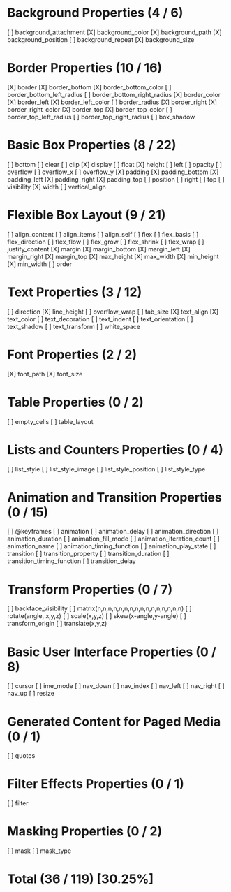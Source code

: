 # Background Properties (4 / 6)

[ ] background_attachment
[X] background_color
[X] background_path
[X] background_position
[ ] background_repeat
[X] background_size

# Border Properties (10 / 16)

[X] border
[X] border_bottom
[X] border_bottom_color
[ ] border_bottom_left_radius
[ ] border_bottom_right_radius
[X] border_color
[X] border_left
[X] border_left_color
[ ] border_radius
[X] border_right
[X] border_right_color
[X] border_top
[X] border_top_color
[ ] border_top_left_radius
[ ] border_top_right_radius
[ ] box_shadow

# Basic Box Properties (8 / 22)

[ ] bottom
[ ] clear
[ ] clip
[X] display
[ ] float
[X] height
[ ] left
[ ] opacity
[ ] overflow
[ ] overflow_x
[ ] overflow_y
[X] padding
[X] padding_bottom
[X] padding_left
[X] padding_right
[X] padding_top
[ ] position
[ ] right
[ ] top
[ ] visibility
[X] width
[ ] vertical_align

# Flexible Box Layout (9 / 21)

[ ] align_content
[ ] align_items
[ ] align_self
[ ] flex
[ ] flex_basis
[ ] flex_direction
[ ] flex_flow
[ ] flex_grow
[ ] flex_shrink
[ ] flex_wrap
[ ] justify_content
[X] margin
[X] margin_bottom
[X] margin_left
[X] margin_right
[X] margin_top
[X] max_height
[X] max_width
[X] min_height
[X] min_width
[ ] order

# Text Properties (3 / 12)

[ ] direction
[X] line_height
[ ] overflow_wrap
[ ] tab_size
[X] text_align
[X] text_color
[ ] text_decoration
[ ] text_indent
[ ] text_orientation
[ ] text_shadow
[ ] text_transform
[ ] white_space

# Font Properties (2 / 2)

[X] font_path
[X] font_size

# Table Properties (0 / 2)

[ ] empty_cells
[ ] table_layout

# Lists and Counters Properties (0 / 4)

[ ] list_style
[ ] list_style_image
[ ] list_style_position
[ ] list_style_type

# Animation and Transition Properties (0 / 15)

[ ] @keyframes
[ ] animation
[ ] animation_delay
[ ] animation_direction
[ ] animation_duration
[ ] animation_fill_mode
[ ] animation_iteration_count
[ ] animation_name
[ ] animation_timing_function
[ ] animation_play_state
[ ] transition
[ ] transition_property
[ ] transition_duration
[ ] transition_timing_function
[ ] transition_delay

# Transform Properties (0 / 7)

[ ] backface_visibility
[ ] matrix(n,n,n,n,n,n,n,n,n,n,n,n,n,n,n,n)
[ ] rotate(angle, x,y,z)
[ ] scale(x,y,z)
[ ] skew(x-angle,y-angle)
[ ] transform_origin
[ ] translate(x,y,z)

# Basic User Interface Properties (0 / 8)

[ ] cursor
[ ] ime_mode
[ ] nav_down
[ ] nav_index
[ ] nav_left
[ ] nav_right
[ ] nav_up
[ ] resize

# Generated Content for Paged Media (0 / 1)

[ ] quotes

# Filter Effects Properties (0 / 1)

[ ] filter

# Masking Properties (0 / 2)

[ ] mask
[ ] mask_type

# Total (36 / 119) [30.25%]

